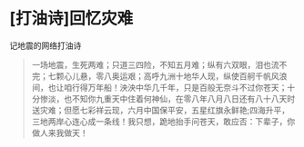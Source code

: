 # [打油诗]回忆灾难

记地震的网络打油诗


> 一场地震，生死两难；只道三四险，不知五月难；纵有六双眼，泪也流不完；七颗心儿悬，零八奥运艰；高呼九洲十地华人现，纵使百舸千帆风浪间，也让咱行得万年船！泱泱中华几千年，只是百般无奈斗不过你苍天；十分惨淡，也不知你九重天中住着何神仙，在零八年八月八日还有八十八天时送灾难；但愿七彩祥云现，六月中国保平安，五星红旗永鲜艳;四海升平，三地两岸心连心成一条线！我只想，跪地抬手问苍天，敢应否：下辈子，你做人来我做天！

